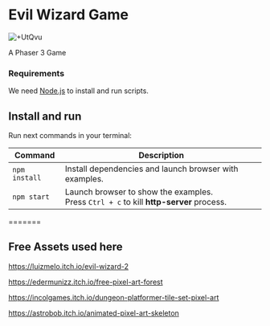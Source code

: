 # Evil Wizard Game

![+UtQvu](https://github.com/DanteB918/wizard-game/assets/100642899/133b8c02-e6eb-48f0-8600-e4c147b079e0)

A Phaser 3 Game

### Requirements

We need [Node.js](https://nodejs.org) to install and run scripts.

## Install and run

Run next commands in your terminal:

| Command | Description |
|---------|-------------|
| `npm install` | Install dependencies and launch browser with examples.|
| `npm start` | Launch browser to show the examples. <br> Press `Ctrl + c` to kill **http-server** process. |
=======

## Free Assets used here

https://luizmelo.itch.io/evil-wizard-2

https://edermunizz.itch.io/free-pixel-art-forest

https://incolgames.itch.io/dungeon-platformer-tile-set-pixel-art

https://astrobob.itch.io/animated-pixel-art-skeleton
